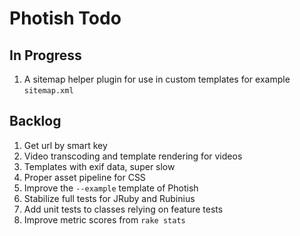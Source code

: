# Photish Todo

## In Progress

1. A sitemap helper plugin for use in custom templates for example
   `sitemap.xml`

## Backlog

1. Get url by smart key
1. Video transcoding and template rendering for videos
1. Templates with exif data, super slow
1. Proper asset pipeline for CSS
1. Improve the `--example` template of Photish
1. Stabilize full tests for JRuby and Rubinius
1. Add unit tests to classes relying on feature tests
1. Improve metric scores from `rake stats`
